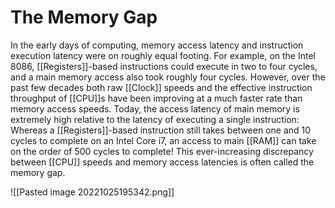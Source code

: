 # The Memory Gap

In the early days of computing, memory access latency and instruction execution latency were on roughly equal footing. For example, on the Intel 8086, [[Registers]]-based instructions could execute in two to four cycles, and a main memory access also took roughly four cycles. However, over the past few decades both raw [[Clock]] speeds and the effective instruction throughput of [[CPU]]s have been improving at a much faster rate than memory access speeds. Today, the access latency of main memory is extremely high relative to the latency of executing a single instruction: Whereas a [[Registers]]-based instruction still takes between one and 10 cycles to complete on an Intel Core i7, an access to main [[RAM]] can take on the order of 500 cycles to complete! This ever-increasing discrepancy between [[CPU]] speeds and memory access latencies is often called the memory gap. 

![[Pasted image 20221025195342.png]]
